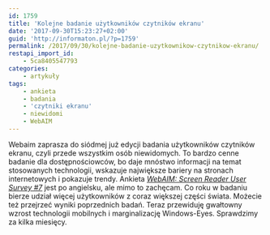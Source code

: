 ```yaml
---
id: 1759
title: 'Kolejne badanie użytkowników czytników ekranu'
date: '2017-09-30T15:23:27+02:00'
guid: 'http://informaton.pl/?p=1759'
permalink: /2017/09/30/kolejne-badanie-uzytkownikow-czytnikow-ekranu/
restapi_import_id:
    - 5ca8405547793
categories:
    - artykuły
tags:
    - ankieta
    - badania
    - 'czytniki ekranu'
    - niewidomi
    - WebAIM
---
```


Webaim zaprasza do siódmej już edycji badania użytkowników czytników ekranu, czyli przede wszystkim osób niewidomych. To bardzo cenne badanie dla dostępnościowców, bo daje mnóstwo informacji na temat stosowanych technologii, wskazuje największe bariery na stronach internetowych i pokazuje trendy. Ankieta *[WebAIM: Screen Reader User Survey #7](https://webaim.org/projects/screenreadersurvey7/)* jest po angielsku, ale mimo to zachęcam. Co roku w badaniu bierze udział więcej użytkowników z coraz większej części świata. Możecie też przejrzeć wyniki poprzednich badań. Teraz przewiduję gwałtowny wzrost technologii mobilnych i marginalizację Windows-Eyes. Sprawdzimy za kilka miesięcy.
